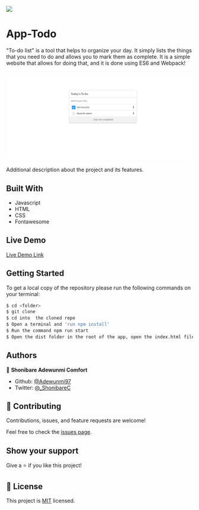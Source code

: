 ![](https://img.shields.io/badge/Microverse-blueviolet)

# App-Todo

"To-do list" is a tool that helps to organize your day. It simply lists the things that you need to do and allows you to mark them as complete. It is a simple website that allows for doing that, and it is done using ES6 and Webpack!

![screenshot](./app_screenshot.png)

Additional description about the project and its features.

## Built With

- Javascript
- HTML
- CSS
- Fontawesome

## Live Demo

[Live Demo Link](https://condescending-wing-cd621a.netlify.app/)


## Getting Started

To get a local copy of the repository please run the following commands on your terminal:

```bash
$ cd <folder>
$ git clone
$ cd into  the cloned repo
$ Open a terminal and 'run npm install'
$ Run the command npm run start
$ Open the dist folder in the root of the app, open the index.html file with a browser(Chrome, Firefox...)
```


## Authors

👤 **Shonibare Adewunmi Comfort**

- Github: [@Adewunmi97](https://github.com/Adewunmi97)
- Twitter: [@_ShonibareC](https://twitter.com/_ShonibareC)

## 🤝 Contributing

Contributions, issues, and feature requests are welcome!

Feel free to check the [issues page](issues/).

## Show your support

Give a ⭐️ if you like this project!


## 📝 License

This project is [MIT](lic.url) licensed.
